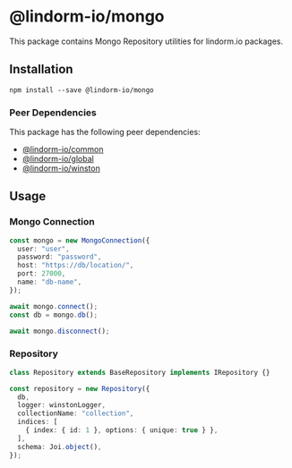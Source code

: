 # @lindorm-io/mongo
This package contains Mongo Repository utilities for lindorm.io packages.

## Installation
```shell script
npm install --save @lindorm-io/mongo
```

### Peer Dependencies
This package has the following peer dependencies: 
* [@lindorm-io/common](https://www.npmjs.com/package/@lindorm-io/common)
* [@lindorm-io/global](https://www.npmjs.com/package/@lindorm-io/global)
* [@lindorm-io/winston](https://www.npmjs.com/package/@lindorm-io/winston)

## Usage

### Mongo Connection
```typescript
const mongo = new MongoConnection({
  user: "user",
  password: "password",
  host: "https://db/location/",
  port: 27000,
  name: "db-name",
});

await mongo.connect();
const db = mongo.db();

await mongo.disconnect();
```

### Repository
```typescript
class Repository extends BaseRepository implements IRepository {} 

const repository = new Repository({
  db,
  logger: winstonLogger,
  collectionName: "collection",
  indices: [
    { index: { id: 1 }, options: { unique: true } },
  ],
  schema: Joi.object(),
});
```

